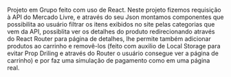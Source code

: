 Projeto em Grupo feito com uso de React. Neste projeto fizemos requisição à API do Mercado Livre, e através do seu Json montamos componentes que possibilita ao usuário filtrar os itens exibidos no site pelas categorias que vem da API, possiblita ver os detalhes do produto redirecionando através do React Router para página de detalhes, lhe permite também adicionar produtos ao carrinho e removê-los (feito com auxilio de Local Storage para evitar Prop Driling e através do Router o usuário consegue ver a página de carrinho) e por faz uma simulação de pagamento como em uma página real.
